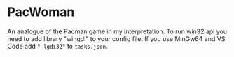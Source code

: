 # PacWoman

An analogue of the Pacman game in my interpretation.
To run win32 api you need to add library "wingdi" to your config file.
If you use MinGw64 and VS Code add `"-lgdi32"` to `tasks.json`.
